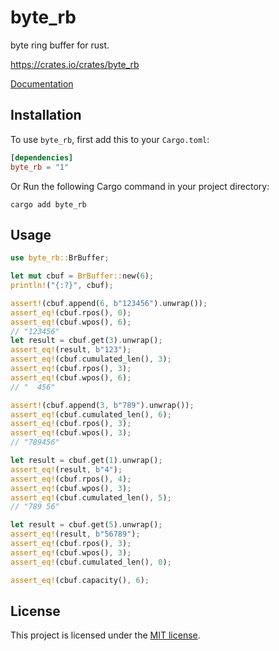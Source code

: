 # byte_rb

byte ring buffer for rust.


https://crates.io/crates/byte_rb

[Documentation](https://docs.rs/byte_rb)

## Installation

To use `byte_rb`, first add this to your `Cargo.toml`:

```toml
[dependencies]
byte_rb = "1"
```
Or Run the following Cargo command in your project directory:

```
cargo add byte_rb
```

## Usage

```rust
use byte_rb::BrBuffer;

let mut cbuf = BrBuffer::new(6);
println!("{:?}", cbuf);

assert!(cbuf.append(6, b"123456").unwrap());
assert_eq!(cbuf.rpos(), 0);
assert_eq!(cbuf.wpos(), 6);
// "123456"
let result = cbuf.get(3).unwrap();
assert_eq!(result, b"123");
assert_eq!(cbuf.cumulated_len(), 3);
assert_eq!(cbuf.rpos(), 3);
assert_eq!(cbuf.wpos(), 6);
// "  456"

assert!(cbuf.append(3, b"789").unwrap());
assert_eq!(cbuf.cumulated_len(), 6);
assert_eq!(cbuf.rpos(), 3);
assert_eq!(cbuf.wpos(), 3);
// "789456"

let result = cbuf.get(1).unwrap();
assert_eq!(result, b"4");
assert_eq!(cbuf.rpos(), 4);
assert_eq!(cbuf.wpos(), 3);
assert_eq!(cbuf.cumulated_len(), 5);
// "789 56"

let result = cbuf.get(5).unwrap();
assert_eq!(result, b"56789");
assert_eq!(cbuf.rpos(), 3);
assert_eq!(cbuf.wpos(), 3);
assert_eq!(cbuf.cumulated_len(), 0);

assert_eq!(cbuf.capacity(), 6);
```

## License

This project is licensed under the [MIT license](LICENSE).